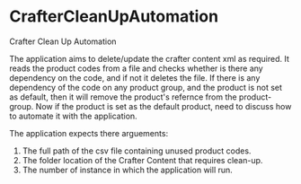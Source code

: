 # CrafterCleanUpAutomation
Crafter Clean Up Automation

The application aims to delete/update the crafter content xml as required. It reads the product codes from a file and checks whether is 
there any dependency on the code, and if not it deletes the file. If there is any dependency of the code on any product group, and the 
product is not set as default, then it will remove the product's refernce from the product-group.
Now if the product is set as the default product, need to discuss how to automate it with the application.

The application expects there arguements:
1) The full path of the csv file containing unused product codes.
2) The folder location of the Crafter Content that requires clean-up.
3) The number of instance in which the application will run.

